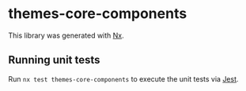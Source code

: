 # themes-core-components

This library was generated with [Nx](https://nx.dev).

## Running unit tests

Run `nx test themes-core-components` to execute the unit tests via [Jest](https://jestjs.io).
